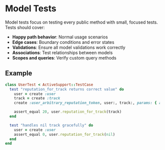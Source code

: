 # Model Tests

Model tests focus on testing every public method with small, focused tests. Tests should cover:

- **Happy path behavior**: Normal usage scenarios
- **Edge cases**: Boundary conditions and error states
- **Validations**: Ensure all model validations work correctly
- **Associations**: Test relationships between models
- **Scopes and queries**: Verify custom query methods

## Example

```ruby
class UserTest < ActiveSupport::TestCase
  test "reputation_for_track returns correct value" do
    user = create :user
    track = create :track
    create :user_arbitrary_reputation_token, user:, track:, params: { arbitrary_value: 20 }

    assert_equal 20, user.reputation_for_track(track)
  end

  test "handles nil track gracefully" do
    user = create :user
    assert_equal 0, user.reputation_for_track(nil)
  end
end
```
